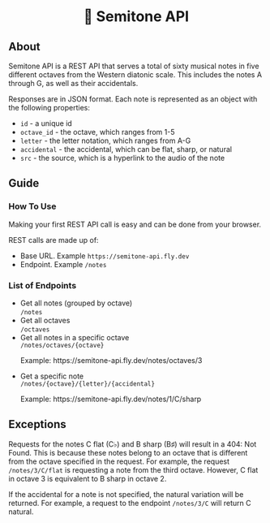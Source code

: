<h1 style="text-align: center">🎺 Semitone API</h1>

## About

Semitone API is a REST API that serves a total of sixty musical notes in five different octaves from the Western diatonic scale. This includes the notes A through G, as well as their accidentals.

Responses are in JSON format. Each note is represented as an object with the following properties:

<ul>
<li><code>id</code> - a unique id</li>
<li><code>octave_id</code> - the octave, which ranges from 1-5</li>
<li><code>letter</code> - the letter notation, which ranges from A-G</li>
<li><code>accidental</code> - the accidental, which can be flat, sharp, or natural</li>
<li><code>src</code> - the source, which is a hyperlink to the audio of the note</li>
</ul>

## Guide

### How To Use

<p>Making your first REST API call is easy and can be done from your browser.</p>

REST calls are made up of:

<ul>
<li>Base URL. Example <code>https://semitone-api.fly.dev</code></li>
<li>Endpoint. Example <code>/notes</code></li>
</ul>

### List of Endpoints

<ul>
<li>Get all notes (grouped by octave)<br />
<code>/notes</code></li>

<li>Get all octaves<br />
<code>/octaves</code></li>

<li>Get all notes in a specific octave<br />
<code>/notes/octaves/{octave}</code>
<p>Example: https://semitone-api.fly.dev/notes/octaves/3</p></li>

<li>Get a specific note<br />
<code>/notes/{octave}/{letter}/{accidental}</code>
<p>Example: https://semitone-api.fly.dev/notes/1/C/sharp</p></li>

</ul>

## Exceptions

<p>Requests for the notes C flat (C♭)  and B sharp (B♯) will result in a 404: Not Found. This is because these notes belong to an octave that is different from the octave specified in the request. For example, the request <code>/notes/3/C/flat</code> is requesting a note from the third octave. However, C flat in octave 3 is equivalent to B sharp in octave 2.</p>
<p>If the accidental for a note is not specified, the natural variation will be returned. For example, a request to the endpoint <code>/notes/3/C</code> will return C natural.</p>

